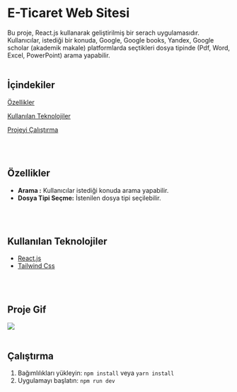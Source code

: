 # E-Ticaret Web Sitesi

Bu proje, React.js kullanarak geliştirilmiş bir serach uygulamasıdır. Kullanıcılar, istediği bir konuda, Google, Google books, Yandex, Google scholar (akademik makale) platformlarda seçtikleri dosya tipinde (Pdf, Word, Excel, PowerPoint) arama yapabilir.
<br><br>

## İçindekiler  
[Özellikler](#özellikler)  

[Kullanılan Teknolojiler](#kullanılan-teknolojiler)

[Projeyi Çalıştırma](#dev)  


<br><br>

<a name="özellikler"></a>

## Özellikler

- **Arama :** Kullanıcılar istediği konuda arama yapabilir.
- **Dosya Tipi Seçme:** İstenilen dosya tipi seçilebilir.

<br><br>
<a name="#kullanılan-teknolojiler"></a>

## Kullanılan Teknolojiler

- [React.js](https://reactjs.org/)
- [Tailwind Css](https://tailwindcss.com/)


<br> <br>


## Proje Gif

![](/src/searchSync.gif)
<br> <br>

<a name="dev"></a>

## Çalıştırma
1. Bağımlılıkları yükleyin: `npm install` veya `yarn install`
2. Uygulamayı başlatın: `npm run dev`